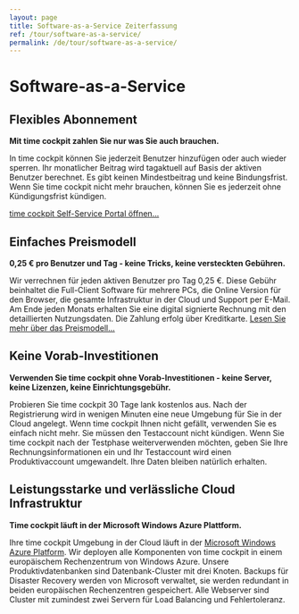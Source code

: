 ```yaml
---
layout: page
title: Software-as-a-Service Zeiterfassung
ref: /tour/software-as-a-service/
permalink: /de/tour/software-as-a-service/
---
```


<h1>Software-as-a-Service
		</h1><div class="tour">
  <div class="row">
    <div class="col-sm-12 col-md-6">
      <h2>Flexibles Abonnement
				</h2>
      <p>
        <strong>Mit time cockpit zahlen Sie nur was Sie auch brauchen.</strong>
      </p>
      <p>In time cockpit können Sie jederzeit Benutzer hinzufügen oder auch wieder sperren. Ihr monatlicher Beitrag wird tagaktuell auf Basis der aktiven Benutzer berechnet. Es gibt keinen Mindestbeitrag und keine Bindungsfrist. Wenn Sie time cockpit nicht mehr brauchen, können Sie es jederzeit ohne Kündigungsfrist kündigen.
				</p>
      <p>
        <a href="{{site.baseurl}}/de/account/overview/">time cockpit Self-Service Portal öffnen...</a>
      </p>
    </div>
    <div class="col-sm-12 col-md-6">
      <function name="Composite.Media.ImageGallery.Slimbox2">
        <param name="MediaImage" value="MediaArchive:1f7730ad-9f3c-4100-a954-5456633371d2" />
        <param name="GroupName" value=" page" />
      </function>
    </div>
  </div>
  <div class="row">
    <div class="col-sm-12 col-md-6">
      <h2>Einfaches Preismodell
				</h2>
      <p>
        <strong>0,25 € pro Benutzer und Tag - keine Tricks, keine versteckten Gebühren.</strong>
      </p>
      <p>Wir verrechnen für jeden aktiven Benutzer pro Tag 0,25 €. Diese Gebühr beinhaltet die Full-Client Software für mehrere PCs, die Online Version für den Browser, die gesamte Infrastruktur in der Cloud und Support per E-Mail. Am Ende jeden Monats erhalten Sie eine digital signierte Rechnung mit den detaillierten Nutzungsdaten. Die Zahlung erfolg über Kreditkarte. <a href="{{site.baseurl}}/de/preis/preis/">Lesen Sie mehr über das Preismodell...</a></p>
    </div>
    <div class="col-sm-12 col-md-6">
      <function name="Composite.Media.ImageGallery.Slimbox2">
        <param name="MediaImage" value="MediaArchive:18055c3e-40af-4b7a-8ba6-5de9247a06f7" />
        <param name="GroupName" value=" page" />
      </function>
    </div>
  </div>
  <div class="row">
    <div class="col-sm-12">
      <h2>Keine Vorab-Investitionen
				</h2>
      <p>
        <strong>Verwenden Sie time cockpit ohne Vorab-Investitionen - keine Server, keine Lizenzen, keine Einrichtungsgebühr.</strong>
      </p>
      <p>Probieren Sie time cockpit 30 Tage lank kostenlos aus. Nach der Registrierung wird in wenigen Minuten eine neue Umgebung für Sie in der Cloud angelegt. Wenn time cockpit Ihnen nicht gefällt, verwenden Sie es einfach nicht mehr. Sie müssen den Testaccount nicht kündigen. Wenn Sie time cockpit nach der Testphase weiterverwenden möchten, geben Sie Ihre Rechnungsinformationen ein und Ihr Testaccount wird einen Produktivaccount umgewandelt. Ihre Daten bleiben natürlich erhalten.
				</p>
    </div>
  </div>
  <div class="row">
    <div class="col-sm-12">
      <h2>Leistungsstarke und verlässliche Cloud Infrastruktur
				</h2>
      <p>
        <strong>Time cockpit läuft in der Microsoft Windows Azure Plattform.</strong>
      </p>
      <p>Ihre time cockpit Umgebung in der Cloud läuft in der <a href="http://www.windowsazure.com/" target="_blank">Microsoft Windows Azure Platform</a>. Wir deployen alle Komponenten von time cockpit in einem europäischem Rechenzentrum von Windows Azure. Unsere Produktivdatenbanken sind Datenbank-Cluster mit drei Knoten. Backups für Disaster Recovery werden von Microsoft verwaltet, sie werden redundant in beiden europäischen Rechenzentren gespeichert. Alle Webserver sind Cluster mit zumindest zwei Servern für Load Balancing und Fehlertoleranz.
				</p>
    </div>
  </div>
</div>
